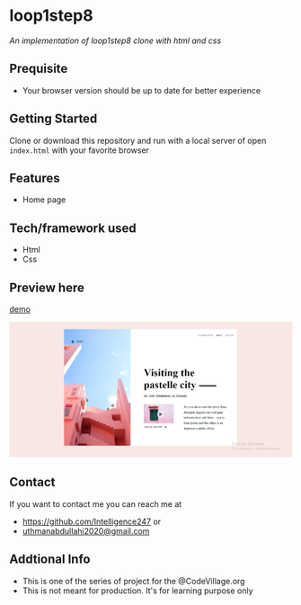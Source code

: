 # loop1step8
*An implementation of loop1step8 clone with html and css*
## Prequisite
- Your browser version should be up to date for better experience
## Getting Started
Clone or download this repository and run with a local server of open `index.html` with your favorite browser
## Features
- Home page
## Tech/framework used
- Html
- Css
## Preview here
[demo](https://rawcdn.githack.com/Intelligence247/loop1step8/f94e0c7145683f9269ff4698acd60f4f16efee34/index.html)

![screenshot](/media/sketch.png)
## Contact
If you want to contact me you can reach me at
- https://github.com/Intelligence247 or
- uthmanabdullahi2020@gmail.com
## Addtional Info
- This is one of the series of project for the @CodeVillage.org
- This is not meant for production. It's for learning purpose only
